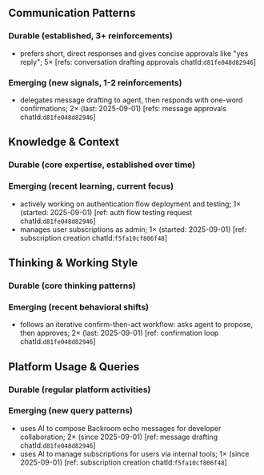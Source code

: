 ## Communication Patterns
### Durable (established, 3+ reinforcements)
- prefers short, direct responses and gives concise approvals like "yes reply"; 5× [refs: conversation drafting approvals chatId:`d81fe048d82946`]

### Emerging (new signals, 1-2 reinforcements)
- delegates message drafting to agent, then responds with one-word confirmations; 2× (last: 2025-09-01) [refs: message approvals chatId:`d81fe048d82946`]

## Knowledge & Context
### Durable (core expertise, established over time)

### Emerging (recent learning, current focus)
- actively working on authentication flow deployment and testing; 1× (started: 2025-09-01) [ref: auth flow testing request chatId:`d81fe048d82946`]
- manages user subscriptions as admin; 1× (started: 2025-09-01) [ref: subscription creation chatId:`f5fa10cf806f48`]

## Thinking & Working Style
### Durable (core thinking patterns)

### Emerging (recent behavioral shifts)
- follows an iterative confirm-then-act workflow: asks agent to propose, then approves; 2× (last: 2025-09-01) [ref: confirmation loop chatId:`d81fe048d82946`]

## Platform Usage & Queries
### Durable (regular platform activities)

### Emerging (new query patterns)
- uses AI to compose Backroom echo messages for developer collaboration; 2× (since 2025-09-01) [ref: message drafting chatId:`d81fe048d82946`]
- uses AI to manage subscriptions for users via internal tools; 1× (since 2025-09-01) [ref: subscription creation chatId:`f5fa10cf806f48`]